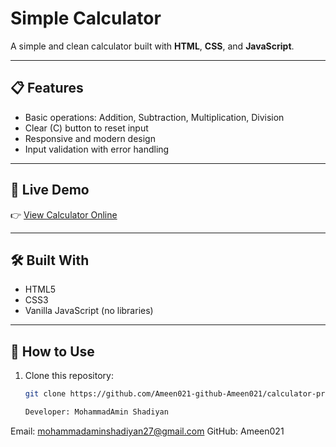 # Simple Calculator

A simple and clean calculator built with **HTML**, **CSS**, and **JavaScript**.

---

## 📋 Features

- Basic operations: Addition, Subtraction, Multiplication, Division
- Clear (C) button to reset input
- Responsive and modern design
- Input validation with error handling

---

## 🚀 Live Demo

👉 [View Calculator Online](https://your-github-Ameen021.github.io/calculator-project/)  

---

## 🛠️ Built With

- HTML5
- CSS3
- Vanilla JavaScript (no libraries)

---

## 🧠 How to Use

1. Clone this repository:
   ```bash
   git clone https://github.com/Ameen021-github-Ameen021/calculator-project.git

   Developer: MohammadAmin Shadiyan
Email: mohammadaminshadiyan27@gmail.com
GitHub: Ameen021
